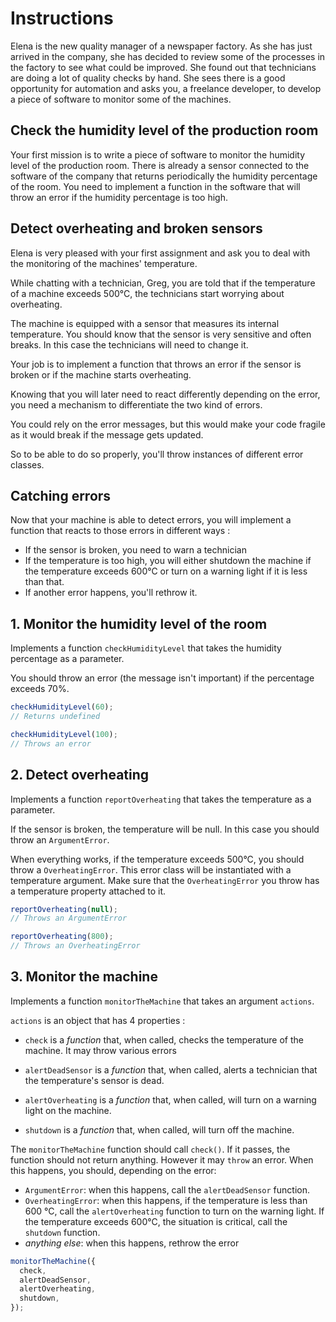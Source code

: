 # Instructions

Elena is the new quality manager of a newspaper factory. As she has just arrived in the company, she has decided to review some of the processes in the factory to see what could be improved. She found out that technicians are doing a lot of quality checks by hand. She sees there is a good opportunity for automation and asks you, a freelance developer, to develop a piece of software to monitor some of the machines.

## Check the humidity level of the production room

Your first mission is to write a piece of software to monitor the humidity level of the production room. There is already a sensor connected to the software of the company that returns periodically the humidity percentage of the room. You need to implement a function in the software that will throw an error if the humidity percentage is too high.

## Detect overheating and broken sensors

Elena is very pleased with your first assignment and ask you to deal with the monitoring of the machines' temperature.

While chatting with a technician, Greg, you are told that if the temperature of a machine exceeds 500°C, the technicians start worrying about overheating.

The machine is equipped with a sensor that measures its internal temperature. You should know that the sensor is very sensitive and often breaks. In this case the technicians will need to change it.

Your job is to implement a function that throws an error if the sensor is broken or if the machine starts overheating.

Knowing that you will later need to react differently depending on the error, you need a mechanism to differentiate the two kind of errors.

You could rely on the error messages, but this would make your code fragile as it would break if the message gets updated.

So to be able to do so properly, you'll throw instances of different error classes.

## Catching errors

Now that your machine is able to detect errors, you will implement a function that reacts to those errors in different ways :

- If the sensor is broken, you need to warn a technician
- If the temperature is too high, you will either shutdown the machine if the temperature exceeds 600°C or turn on a warning light if it is less than that.
- If another error happens, you'll rethrow it.

## 1. Monitor the humidity level of the room

Implements a function `checkHumidityLevel` that takes the humidity percentage as a parameter.

You should throw an error (the message isn't important) if the percentage exceeds 70%.

```javascript
checkHumidityLevel(60);
// Returns undefined
```

```javascript
checkHumidityLevel(100);
// Throws an error
```

## 2. Detect overheating

Implements a function `reportOverheating` that takes the temperature as a parameter.

If the sensor is broken, the temperature will be null. In this case you should throw an `ArgumentError`.

When everything works, if the temperature exceeds 500°C, you should throw a `OverheatingError`. This error class will be instantiated with a temperature argument. Make sure that the `OverheatingError` you throw has a temperature property attached to it.

```javascript
reportOverheating(null);
// Throws an ArgumentError
```

```javascript
reportOverheating(800);
// Throws an OverheatingError
```

## 3. Monitor the machine

Implements a function `monitorTheMachine` that takes an argument `actions`.

`actions` is an object that has 4 properties :

- `check` is a _*function*_ that, when called, checks the temperature of the machine.
  It may throw various errors

- `alertDeadSensor` is a _*function*_ that, when called, alerts a technician that the temperature's sensor is dead.

- `alertOverheating` is a _*function*_ that, when called, will turn on a warning light on the machine.

- `shutdown` is a _*function*_ that, when called, will turn off the machine.

The `monitorTheMachine` function should call `check()`. If it passes, the function should not return anything. However it may `throw` an error. When this happens, you should, depending on the error:

- `ArgumentError`: when this happens, call the `alertDeadSensor` function.
- `OverheatingError`: when this happens, if the temperature is less than 600 °C, call the `alertOverheating` function to turn on the warning light. If the temperature exceeds 600°C, the situation is critical, call the `shutdown` function.
- _anything else_: when this happens, rethrow the error

```javascript
monitorTheMachine({
  check,
  alertDeadSensor,
  alertOverheating,
  shutdown,
});
```
